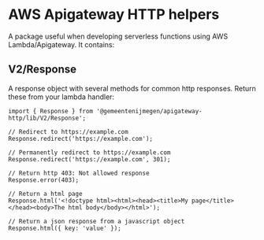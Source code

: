 # AWS Apigateway HTTP helpers

A package useful when developing serverless functions using AWS Lambda/Apigateway. It contains:

## V2/Response
A response object with several methods for common http responses. Return these from your lambda handler:

```
import { Response } from '@gemeentenijmegen/apigateway-http/lib/V2/Response';

// Redirect to https://example.com
Response.redirect('https://example.com');

// Permanently redirect to https://example.com
Response.redirect('https://example.com', 301);

// Return http 403: Not allowed response
Response.error(403);

// Return a html page
Response.html('<!doctype html><html><head><title>My page</title></head><body>The html body</body></html>');

// Return a json response from a javascript object
Response.html({ key: 'value' });
```
